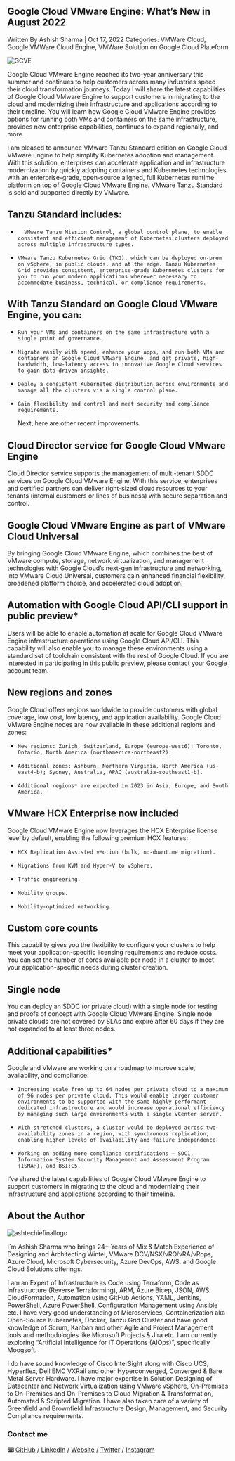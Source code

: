 ## Google Cloud VMware Engine: What’s New in August 2022
Written By Ashish Sharma | Oct 17, 2022
Categories: VMWare Cloud, Google VMWare Cloud Engine, VMWare Solution on Google Cloud Plateform

![GCVE](https://user-images.githubusercontent.com/110538923/196079306-9635ad33-4f90-4f7c-a9be-11a7a0576621.PNG)

Google Cloud VMware Engine reached its two-year anniversary this summer and continues to help customers across many industries speed their cloud transformation journeys. Today I will share the latest capabilities of Google Cloud VMware Engine to support customers in migrating to the cloud and modernizing their infrastructure and applications according to their timeline. You will learn how Google Cloud VMware Engine provides options for running both VMs and containers on the same infrastructure, provides new enterprise capabilities, continues to expand regionally, and more.

I am pleased to announce VMware Tanzu Standard edition on Google Cloud VMware Engine to help simplify Kubernetes adoption and management. With this solution, enterprises can accelerate application and infrastructure modernization by quickly adopting containers and Kubernetes technologies with an enterprise-grade, open-source aligned, full Kubernetes runtime platform on top of Google Cloud VMware Engine. VMware Tanzu Standard is sold and supported directly by VMware.

## Tanzu Standard includes:

-	    VMware Tanzu Mission Control, a global control plane, to enable consistent and efficient management of Kubernetes clusters deployed across multiple infrastructure types.

-     VMware Tanzu Kubernetes Grid (TKG), which can be deployed on-prem on vSphere, in public clouds, and at the edge. Tanzu Kubernetes Grid provides consistent, enterprise-grade Kubernetes clusters for you to run your modern applications wherever necessary to accommodate business, technical, or compliance requirements.

## With Tanzu Standard on Google Cloud VMware Engine, you can:

-     Run your VMs and containers on the same infrastructure with a single point of governance.

-     Migrate easily with speed, enhance your apps, and run both VMs and containers on Google Cloud VMware Engine, and get private, high-bandwidth, low-latency access to innovative Google Cloud services to gain data-driven insights.

-     Deploy a consistent Kubernetes distribution across environments and manage all the clusters via a single control plane.

-     Gain flexibility and control and meet security and compliance requirements.

    Next, here are other recent improvements.

## Cloud Director service for Google Cloud VMware Engine

Cloud Director service supports the management of multi-tenant SDDC services on Google Cloud VMware Engine. With this service, enterprises and certified partners can deliver right-sized cloud resources to your tenants (internal customers or lines of business) with secure separation and control.

## Google Cloud VMware Engine as part of VMware Cloud Universal

By bringing Google Cloud VMware Engine, which combines the best of VMware compute, storage, network virtualization, and management technologies with Google Cloud’s next-gen infrastructure and networking, into VMware Cloud Universal, customers gain enhanced financial flexibility, broadened platform choice, and accelerated cloud adoption.

## Automation with Google Cloud API/CLI support in public preview*

Users will be able to enable automation at scale for Google Cloud VMware Engine infrastructure operations using Google Cloud API/CLI. This capability will also enable you to manage these environments using a standard set of toolchain consistent with the rest of Google Cloud. If you are interested in participating in this public preview, please contact your Google account team.

## New regions and zones

Google Cloud offers regions worldwide to provide customers with global coverage, low cost, low latency, and application availability. Google Cloud VMware Engine nodes are now available in these additional regions and zones:

-     New regions: Zurich, Switzerland, Europe (europe-west6); Toronto, Ontario, North America (northamerica-northeast2).

-     Additional zones: Ashburn, Northern Virginia, North America (us-east4-b); Sydney, Australia, APAC (australia-southeast1-b).

-     Additional regions* are expected in 2023 in Asia, Europe, and South America.

## VMware HCX Enterprise now included

Google Cloud VMware Engine now leverages the HCX Enterprise license level by default, enabling the following premium HCX features:

-     HCX Replication Assisted vMotion (bulk, no-downtime migration).

-     Migrations from KVM and Hyper-V to vSphere.

-     Traffic engineering.

-     Mobility groups.

-     Mobility-optimized networking.

## Custom core counts

This capability gives you the flexibility to configure your clusters to help meet your application-specific licensing requirements and reduce costs. You can set the number of cores available per node in a cluster to meet your application-specific needs during cluster creation.

## Single node

You can deploy an SDDC (or private cloud) with a single node for testing and proofs of concept with Google Cloud VMware Engine. Single node private clouds are not covered by SLAs and expire after 60 days if they are not expanded to at least three nodes.

## Additional capabilities*

Google and VMware are working on a roadmap to improve scale, availability, and compliance:

-     Increasing scale from up to 64 nodes per private cloud to a maximum of 96 nodes per private cloud. This would enable larger customer environments to be supported with the same highly performant dedicated infrastructure and would increase operational efficiency by managing such large environments with a single vCenter server.

-     With stretched clusters, a cluster would be deployed across two availability zones in a region, with synchronous replication, enabling higher levels of availability and failure independence.

-     Working on adding more compliance certifications – SOC1, Information System Security Management and Assessment Program (ISMAP), and BSI:C5.

I’ve shared the latest capabilities of Google Cloud VMware Engine to support customers in migrating to the cloud and modernizing their infrastructure and applications according to their timeline.

## About the Author
![ashtechiefinallogo](https://user-images.githubusercontent.com/110538923/196060242-9076fe6b-a236-43b9-bdf7-0d5f1e0b5a8d.png)

I`m Ashish Sharma who brings 24+ Years of Mix & Match Experience of Designing and Architecting Wintel, VMware DCV/NSX/vRO/vRA/vRops, Azure Cloud, Microsoft Cybersecurity, Azure DevOps, AWS, and Google Cloud Solutions offerings.

I am an Expert of Infrastructure as Code using Terraform, Code as Infrastructure (Reverse Terraforming), ARM, Azure Bicep, JSON, AWS CloudFormation, Automation using GitHub Actions, YAML, Jenkins, PowerShell, Azure PowerShell, Configuration Management using Ansible etc. I have very good understanding of Microservices, Containerization aka Open-Source Kubernetes, Docker, Tanzu Grid Cluster and have good knowledge of Scrum, Kanban and other Agile and Project Management tools and methodologies like Microsoft Projects & Jira etc. I am currently exploring “Artificial Intelligence for IT Operations (AIOps)”, specifically Moogsoft.

I do have sound knowledge of Cisco InterSight along with Cisco UCS, Hyperflex, Dell EMC VXRail and other Hyperconverged, Converged & Bare Metal Server Hardware. I have major expertise in Solution Designing of Datacenter and Network Virtualization using VMware vSphere, On-Premises to On-Premises and On-Premises to Cloud Migration & Transformation, Automated & Scripted Migration. I have also taken care of a variety of Greenfield and Brownfield Infrastructure Design, Management, and Security Compliance requirements.

### Contact me

 **⌨️**  [GitHub](https://github.com/ashtechiedevops/) / [LinkedIn](https://www.linkedin.com/in/ashish-sharma-51b3a19/) / [Website](https://ashtechie.com/) / [Twitter](https://twitter.com/ashtechie777/) / [Instagram](https://www.instagram.com/ashtechieworld/)
 
